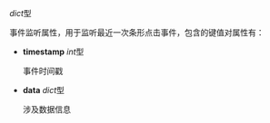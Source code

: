 *dict*型

  事件监听属性，用于监听最近一次条形点击事件，包含的键值对属性有：

  - **timestamp** *int*型

    事件时间戳

  - **data** *dict*型

    涉及数据信息
